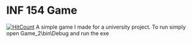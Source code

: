 # INF 154 Game
[![HitCount](http://hits.dwyl.io/NicolaasP/https://githubcom/NicolaasP/INF_154_Game.svg)](http://hits.dwyl.io/NicolaasP/https://githubcom/NicolaasP/INF_154_Game)
A simple game I made for a university project.
To run simply open Game_2\bin\Debug and run the exe
